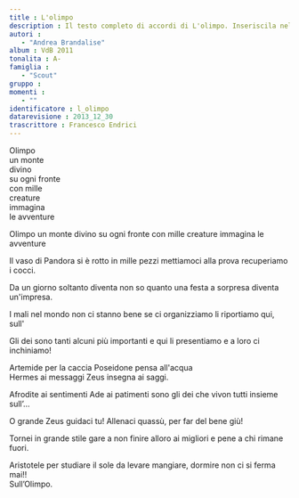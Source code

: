 ```yaml
--- 
title : L'olimpo
description : Il testo completo di accordi di L'olimpo. Inseriscila nel tuo canzoniere!
autori : 
   - "Andrea Brandalise"
album : VdB 2011
tonalita : A-
famiglia : 
   - "Scout"
gruppo : 
momenti : 
   - ""
identificatore : l_olimpo
datarevisione : 2013_12_30
trascrittore : Francesco Endrici
--- 
```




Olimpo  
un monte  
divino  
su ogni fronte  
con mille   
creature  
immagina   
le avventure  


Olimpo un monte
divino su ogni fronte
con mille creature
immagina le avventure  


Il vaso di Pandora
si è rotto in mille pezzi
mettiamoci alla prova
recuperiamo i cocci.


Da un giorno soltanto
diventa non so quanto
una festa a sorpresa
diventa un'impresa.


I mali nel mondo
non ci stanno bene
se ci organizziamo
li riportiamo qui, sull'


Gli dei sono tanti
alcuni più importanti
e qui li presentiamo
e a loro ci inchiniamo!


Artemide per la caccia
Poseidone pensa all'acqua   
Hermes ai messaggi
Zeus insegna ai saggi.


Afrodite ai sentimenti
Ade ai patimenti
sono gli dei 
che vivon tutti insieme  sull’…


O grande Zeus
guidaci tu!
Allenaci quassù,
per far del bene giù!


Tornei in grande stile
gare a non finire
alloro ai migliori
e pene a chi rimane fuori.


Aristotele per studiare
il sole da levare
mangiare, dormire
non ci si ferma mai!!  
Sull’Olimpo.


